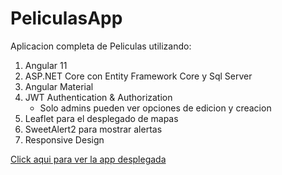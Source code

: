 # PeliculasApp

Aplicacion completa de Peliculas utilizando:

1. Angular 11
2. ASP.NET Core con Entity Framework Core y Sql Server
3. Angular Material
4. JWT Authentication & Authorization
    - Solo admins pueden ver opciones de edicion y creacion
5. Leaflet para el desplegado de mapas
6. SweetAlert2 para mostrar alertas
7. Responsive Design

<a href="https://peliculas-app-234.web.app" target="_blank">Click aqui para ver la app desplegada</a>

